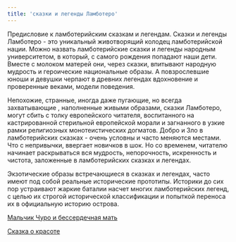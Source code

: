 ```yaml
---
title: 'сказки и легенды Ламботеро'
---
```


Предисловие к ламботерийским сказкам и легендам.
Сказки и легенды Ламботеро - это уникальный животворящий колодец ламботерийской нации.
Можно назвать ламботерийские сказки и легенды народным университетом, в который, с самого рождения попадают наши дети. Вместе с молоком матерей они, через сказки, впитывают народную мудрость и героические национальные образы. А повзрослевшие юноши и девушки черпают в древних легендах вдохновение и проверенные веками, модели поведения.

Непохожие, странные, иногда даже пугающие, но всегда захватывающие , наполненные живыми образами, сказки Ламботеро, могут сбить с толку европейского читателя, воспитанного на кастрированной стерильной европейской морали и загнанного в узкие рамки религиозных монотеистических догматов.
Добро и Зло в ламботерийских сказках - очень условны и часто меняются местами. Что с непривычки, ввергает новичков в шок. Но со временем, читателю начинает раскрываться вся мудрость, непорочность, искренность и чистота, заложенные в ламботерийских сказках и легендах.

Экзотические образы встречающиеся в сказках и легендах, часто имеют под собой реальные исторические прототипы. Историки до сих пор устраивают жаркие баталии насчет многих ламботерийских легенд, с целью их строгой исторической классификации и попыткой переноса их в официальную историю острова.  

[Мальчик Чуро и бессердечная мать](http://lambopedia.ru/svyashennoe-korolevstvo-lambotero/khronologiya-korolevstva/skazki-i-legendy-lambotero/malchik-churo-i-besserdechnaya-mat)

[Сказка о красоте](http://lambopedia.ru/svyashennoe-korolevstvo-lambotero/khronologiya-korolevstva/skazki-i-legendy-lambotero/skazka-o-krasote)